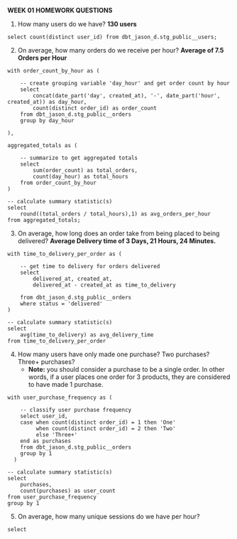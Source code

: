 **WEEK 01 HOMEWORK QUESTIONS**

1. How many users do we have? **130 users**
```
select count(distinct user_id) from dbt_jason_d.stg_public__users;
```


2. On average, how many orders do we receive per hour? **Average of 7.5 Orders per Hour**

```
with order_count_by_hour as (

    -- create grouping variable 'day_hour' and get order count by hour
    select 
        concat(date_part('day', created_at), '-', date_part('hour', created_at)) as day_hour,
        count(distinct order_id) as order_count
    from dbt_jason_d.stg_public__orders
    group by day_hour

),

aggregated_totals as (

    -- summarize to get aggregated totals
    select 
        sum(order_count) as total_orders, 
        count(day_hour) as total_hours 
    from order_count_by_hour
)

-- calculate summary statistic(s)
select 
    round((total_orders / total_hours),1) as avg_orders_per_hour 
from aggregated_totals;
```


3. On average, how long does an order take from being placed to being delivered? **Average Delivery time of 3 Days, 21 Hours, 24 Minutes.**

```
with time_to_delivery_per_order as (

    -- get time to delivery for orders delivered
    select 
        delivered_at, created_at, 
        delivered_at - created_at as time_to_delivery

    from dbt_jason_d.stg_public__orders
    where status = 'delivered'
)

-- calculate summary statistic(s)
select 
    avg(time_to_delivery) as avg_delivery_time 
from time_to_delivery_per_order
```

4. How many users have only made one purchase? Two purchases? Three+ purchases?
    - **Note:** you should consider a purchase to be a single order. In other words, if a user places one order for 3 products, they are considered to have made 1 purchase.

```
with user_purchase_frequency as (

    -- classify user purchase frequency
    select user_id, 
    case when count(distinct order_id) = 1 then 'One'
         when count(distinct order_id) = 2 then 'Two'
         else 'Three+'
    end as purchases
    from dbt_jason_d.stg_public__orders
    group by 1
  )
  
-- calculate summary statistic(s)
select
    purchases,
    count(purchases) as user_count
from user_purchase_frequency
group by 1
```


5. On average, how many unique sessions do we have per hour?

```
select
```